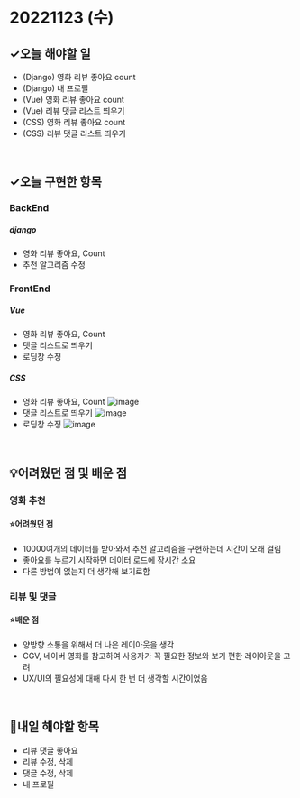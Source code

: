 # 20221123 (수)

## ✓오늘 해야할 일

- (Django) 영화 리뷰 좋아요 count
- (Django) 내 프로필
- (Vue) 영화 리뷰 좋아요 count
- (Vue) 리뷰 댓글 리스트 띄우기
- (CSS) 영화 리뷰 좋아요 count
- (CSS) 리뷰 댓글 리스트 띄우기

<br>

## ✓오늘 구현한 항목
### BackEnd
##### django
- 영화 리뷰 좋아요, Count
- 추천 알고리즘 수정




### FrontEnd
##### Vue
- 영화 리뷰 좋아요, Count
- 댓글 리스트로 띄우기
- 로딩창 수정


##### CSS
- 영화 리뷰 좋아요, Count
![image](https://user-images.githubusercontent.com/109333410/203667509-319aefe5-4b94-4e4c-affe-183dbc924e74.png)
- 댓글 리스트로 띄우기
![image](https://user-images.githubusercontent.com/109333410/203667458-2dc8beb6-465c-46f7-8bfe-a969ec1efb4f.png)
- 로딩창 수정
![image](https://user-images.githubusercontent.com/109333410/203668251-af75cec9-c639-4a17-bc56-3adbce7bdadc.png)


<br>

## 💡어려웠던 점 및 배운 점

### 영화 추천

#### ⭐️어려웠던 점

- 10000여개의 데이터를 받아와서 추천 알고리즘을 구현하는데 시간이 오래 걸림
- 좋아요를 누르기 시작하면 데이터 로드에 장시간 소요
- 다른 방법이 없는지 더 생각해 보기로함


### 리뷰 및 댓글

#### ⭐️배운 점

- 양방향 소통을 위해서 더 나은 레이아웃을 생각
- CGV, 네이버 영화를 참고하여 사용자가 꼭 필요한 정보와 보기 편한 레이아웃을 고려
- UX/UI의 필요성에 대해 다시 한 번 더 생각할 시간이었음

<br>

## 📆내일 해야할 항목

- 리뷰 댓글 좋아요
- 리뷰 수정, 삭제
- 댓글 수정, 삭제
- 내 프로필
